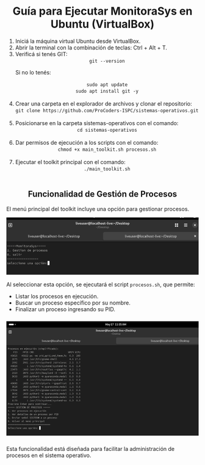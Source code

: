 <div align="center">
<h1>Guía para Ejecutar MonitoraSys en Ubuntu (VirtualBox)</h1>
</div>

<ol>
<li>Iniciá la máquina virtual Ubuntu desde VirtualBox.</li>
<li>Abrir la terminal con la combinación de teclas: Ctrl + Alt + T.</li>
<li>Verificá si tenés GIT: 
<div align="center">
<code>git --version</code> <br>
</div>

Si no lo tenés: <br> 

<div align="center">
<code>sudo apt update</code><br>
<code>sudo apt install git -y</code>
</div>
<br>
</li>
<li> Crear una carpeta en el explorador de archivos y clonar el repositorio: <br>

<div align="center">
<code>git clone https://github.com/ProCoders-ISPC/sistemas-operativos.git</code> <br>
</div>
 <br>

</li>
<li>Posicionarse en la carpeta sistemas-operativos con el comando: <br> 
<div align="center">
<code>cd sistemas-operativos</code> <br>
</div>
 <br>
</li>

<li>Dar permisos de ejecución a los scripts con el comando: <br>
<div align="center">
<code>chmod +x main_toolkit.sh procesos.sh</code>
</div>
 <br>
</li>
<li>Ejecutar el toolkit principal con el comando: <br>
<div align="center">
<code>./main_toolkit.sh</code>
</div>
 <br>
</li>
</ol>

<div align="center">
<h2>Funcionalidad de Gestión de Procesos</h2>
</div>

<p>El menú principal del toolkit incluye una opción para gestionar procesos.

<div align="center">
  <img height="150" src="img/captura1.png" />
</div>

 Al seleccionar esta opción, se ejecutará el script <code>procesos.sh</code>, que permite:</p>
<ul>
<li>Listar los procesos en ejecución.</li>
<li>Buscar un proceso específico por su nombre.</li>
<li>Finalizar un proceso ingresando su PID.</li>
</ul>

###

<div align="center">
  <img height="300" src="img/captura2.png" />
</div>

###
<p>Esta funcionalidad está diseñada para facilitar la administración de procesos en el sistema operativo.</p>

